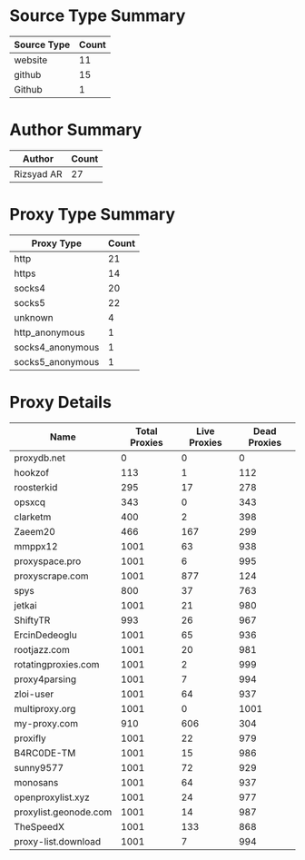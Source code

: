 # Source Type Summary

| Source Type | Count |
|-------------|-------|
| website | 11 |
| github | 15 |
| Github | 1 |


# Author Summary

| Author | Count |
|--------|-------|
| Rizsyad AR | 27 |


# Proxy Type Summary

| Proxy Type | Count |
|------------|-------|
| http | 21 |
| https | 14 |
| socks4 | 20 |
| socks5 | 22 |
| unknown | 4 |
| http_anonymous | 1 |
| socks4_anonymous | 1 |
| socks5_anonymous | 1 |


# Proxy Details

| Name | Total Proxies | Live Proxies | Dead Proxies |
|------|---------------|--------------|---------------|
| proxydb.net | 0 | 0 | 0 |
| hookzof | 113 | 1 | 112 |
| roosterkid | 295 | 17 | 278 |
| opsxcq | 343 | 0 | 343 |
| clarketm | 400 | 2 | 398 |
| Zaeem20 | 466 | 167 | 299 |
| mmppx12 | 1001 | 63 | 938 |
| proxyspace.pro | 1001 | 6 | 995 |
| proxyscrape.com | 1001 | 877 | 124 |
| spys | 800 | 37 | 763 |
| jetkai | 1001 | 21 | 980 |
| ShiftyTR | 993 | 26 | 967 |
| ErcinDedeoglu | 1001 | 65 | 936 |
| rootjazz.com | 1001 | 20 | 981 |
| rotatingproxies.com | 1001 | 2 | 999 |
| proxy4parsing | 1001 | 7 | 994 |
| zloi-user | 1001 | 64 | 937 |
| multiproxy.org | 1001 | 0 | 1001 |
| my-proxy.com | 910 | 606 | 304 |
| proxifly | 1001 | 22 | 979 |
| B4RC0DE-TM | 1001 | 15 | 986 |
| sunny9577 | 1001 | 72 | 929 |
| monosans | 1001 | 64 | 937 |
| openproxylist.xyz | 1001 | 24 | 977 |
| proxylist.geonode.com | 1001 | 14 | 987 |
| TheSpeedX | 1001 | 133 | 868 |
| proxy-list.download | 1001 | 7 | 994 |
